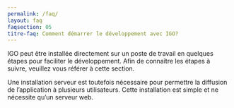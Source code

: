 ```yaml
---
permalink: /faq/
layout: faq
faqsection: 05
titre-faq: Comment démarrer le développement avec IGO?
---
```


IGO peut être installée directement sur un poste de travail en quelques étapes pour faciliter le développement. Afin de connaître les étapes à suivre, veuillez vous référer à cette section.

Une installation serveur est toutefois nécessaire pour permettre la diffusion de l’application à plusieurs utilisateurs. Cette installation est simple et ne nécessite qu’un serveur web. 

